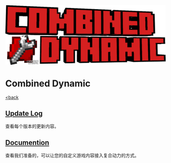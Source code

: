 ![Title](../title.png#pic_center)
# Combined Dynamic
[<back](../index.md)

## [Update Log](./logs/index.md)
查看每个版本的更新内容。

## [Documention](./docs/index.md)
查看我们准备的，可以让您的自定义游戏内容接入复合动力的方式。